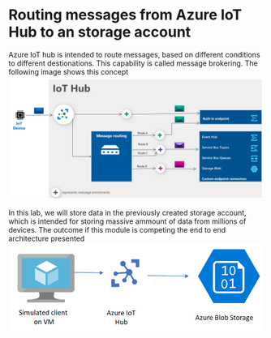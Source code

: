 # Routing messages from Azure IoT Hub to an storage account
Azure IoT hub is intended to route messages, based on different conditions to different destionations. This capability is called message brokering. The following image shows this concept
![Snapshot](../images/message-enrichments-flow.png "Azure VM")

In this lab, we will store data in the previously created storage account, which is intended for storing massive ammount of data from millions of devices.
The outcome if this module is competing the end to end architecture presented
![Snapshot](../images/Lab.png "Azure VM")
